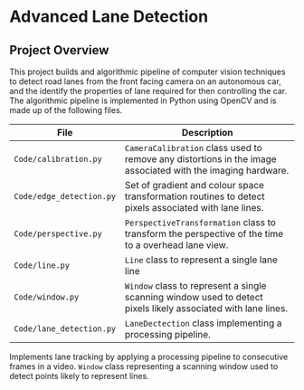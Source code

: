 # Advanced Lane Detection

## Project Overview

This project builds and algorithmic pipeline of computer vision techniques to detect road lanes from the front facing camera on an autonomous car, and the identify the properties of lane required for then controlling the car. The algorithmic pipeline is implemented in Python using OpenCV and is made up of the following files.

| File                                | Description                                                                        |
| ----------------------------------- | ---------------------------------------------------------------------------------- |
| `Code/calibration.py`      | `CameraCalibration` class used to remove any distortions in the image associated with the imaging hardware. |
| `Code/edge_detection.py`     | Set of gradient and colour space transformation routines to detect pixels associated with lane lines. |
| `Code/perspective.py`   | `PerspectiveTransformation` class to transform the perspective of the time to a overhead lane view. |
| `Code/line.py` | `Line` class to represent a single lane line |
| `Code/window.py`        | `Window` class to represent a single scanning window used to detect pixels likely associated with lane lines.|
| `Code/lane_detection.py`      | `LaneDectection` class implementing a processing pipeline. |
 Implements lane tracking by applying a processing pipeline to consecutive frames in a video.
`Window` class representing a scanning window used to detect points likely to represent lines.
<!--stackedit_data:
eyJoaXN0b3J5IjpbLTcxMTQxNjc0NV19
-->